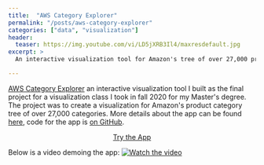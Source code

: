 ```yaml
---
title:  "AWS Category Explorer"
permalink: "/posts/aws-category-explorer"
categories: ["data", "visualization"]
header:
  teaser: https://img.youtube.com/vi/LD5jXRB3Il4/maxresdefault.jpg
excerpt: >
  An interactive visualization tool for Amazon's tree of over 27,000 product categories.

---
```


[AWS Category Explorer](https://tomreitz.github.io/amazon-category-explorer/) an interactive visualization tool I built as the final project for a visualization class I took in fall 2020 for my Master's degree. The project was to create a visualization for Amazon's product category tree of over 27,000 categories. More details about the app can be found [here](https://tomreitz.github.io/amazon-category-explorer/about.html), code for the app is [on GitHub](https://github.com/tomreitz/amazon-category-explorer).

<center>
<a class="btn btn--info btn--primary" href="https://tomreitz.github.io/amazon-category-explorer/" target="_blank">Try the App</a>
</center>

Below is a video demoing the app:
[![Watch the video](https://img.youtube.com/vi/LD5jXRB3Il4/maxresdefault.jpg)](https://youtu.be/LD5jXRB3Il4)
